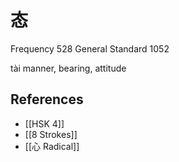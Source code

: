 # 态
Frequency 528
General Standard 1052

tài
manner, bearing, attitude

## References
- [[HSK 4]]
- [[8 Strokes]]
- [[心 Radical]]